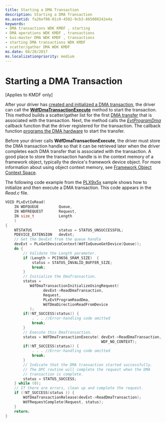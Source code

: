 ```yaml
---
title: Starting a DMA Transaction
description: Starting a DMA Transaction
ms.assetid: fa26ef08-01c0-4502-9cb3-865000242e4a
keywords:
- DMA transactions WDK KMDF , starting
- DMA operations WDK KMDF , transactions
- bus-master DMA WDK KMDF , transactions
- starting DMA transactions WDK KMDF
- scatter/gather DMA WDK KMDF
ms.date: 04/20/2017
ms.localizationpriority: medium
---
```


# Starting a DMA Transaction


\[Applies to KMDF only\]




After your driver has [created and initialized a DMA transaction](creating-and-initializing-a-dma-transaction.md), the driver can call the [**WdfDmaTransactionExecute**](/windows-hardware/drivers/ddi/wdfdmatransaction/nf-wdfdmatransaction-wdfdmatransactionexecute) method to start the transaction. This method builds a scatter/gather list for the first [DMA transfer](dma-transactions-and-dma-transfers.md) that is associated with the transaction. Next, the method calls the [*EvtProgramDma*](/windows-hardware/drivers/ddi/wdfdmatransaction/nc-wdfdmatransaction-evt_wdf_program_dma) callback function that the driver registered for the transaction. The callback function [programs the DMA hardware](programming-dma-hardware.md) to start the transfer.

Before your driver calls **WdfDmaTransactionExecute**, the driver must store the DMA transaction handle so that it can be retrieved later when the driver completes each DMA transfer that is associated with the transaction. A good place to store the transaction handle is in the context memory of a framework object, typically the device's framework device object. For more information about using object context memory, see [Framework Object Context Space](framework-object-context-space.md).

The following code example from the [PLX9x5x](https://go.microsoft.com/fwlink/p/?linkid=256157) sample shows how to initialize and then execute a DMA transaction. This code appears in the *Read.c* file.

```cpp
VOID PLxEvtIoRead(
    IN WDFQUEUE         Queue,
    IN WDFREQUEST       Request,
    IN size_t           Length
    )
{
    NTSTATUS            status = STATUS_UNSUCCESSFUL;
    PDEVICE_EXTENSION   devExt;
    // Get the DevExt from the queue handle
    devExt = PLxGetDeviceContext(WdfIoQueueGetDevice(Queue));
    do {
        // Validate the Length parameter.
        if (Length > PCI9656_SRAM_SIZE)  {
            status = STATUS_INVALID_BUFFER_SIZE;
            break;
        }
        // Initialize the DmaTransaction.
        status = 
           WdfDmaTransactionInitializeUsingRequest(
                 devExt->ReadDmaTransaction,
                 Request, 
                 PLxEvtProgramReadDma, 
                 WdfDmaDirectionReadFromDevice 
           );
        if(!NT_SUCCESS(status)) {
            . . . //Error-handling code omitted
            break; 
        }
        // Execute this DmaTransaction.
        status = WdfDmaTransactionExecute( devExt->ReadDmaTransaction, 
                                           WDF_NO_CONTEXT);
        if(!NT_SUCCESS(status)) {
            . . . //Error-handling code omitted
            break; 
        }
        // Indicate that the DMA transaction started successfully.
        // The DPC routine will complete the request when the DMA
        // transaction is complete.
        status = STATUS_SUCCESS;
    } while (0);
    // If there are errors, clean up and complete the request.
    if (!NT_SUCCESS(status )) {
        WdfDmaTransactionRelease(devExt->ReadDmaTransaction); 
        WdfRequestComplete(Request, status);
    }
    return;
}
```